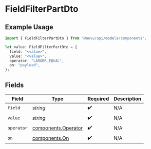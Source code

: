 # FieldFilterPartDto

## Example Usage

```typescript
import { FieldFilterPartDto } from "@novu/api/models/components";

let value: FieldFilterPartDto = {
  field: "<value>",
  value: "<value>",
  operator: "LARGER_EQUAL",
  on: "payload",
};
```

## Fields

| Field                                                      | Type                                                       | Required                                                   | Description                                                |
| ---------------------------------------------------------- | ---------------------------------------------------------- | ---------------------------------------------------------- | ---------------------------------------------------------- |
| `field`                                                    | *string*                                                   | :heavy_check_mark:                                         | N/A                                                        |
| `value`                                                    | *string*                                                   | :heavy_check_mark:                                         | N/A                                                        |
| `operator`                                                 | [components.Operator](../../models/components/operator.md) | :heavy_check_mark:                                         | N/A                                                        |
| `on`                                                       | [components.On](../../models/components/on.md)             | :heavy_check_mark:                                         | N/A                                                        |